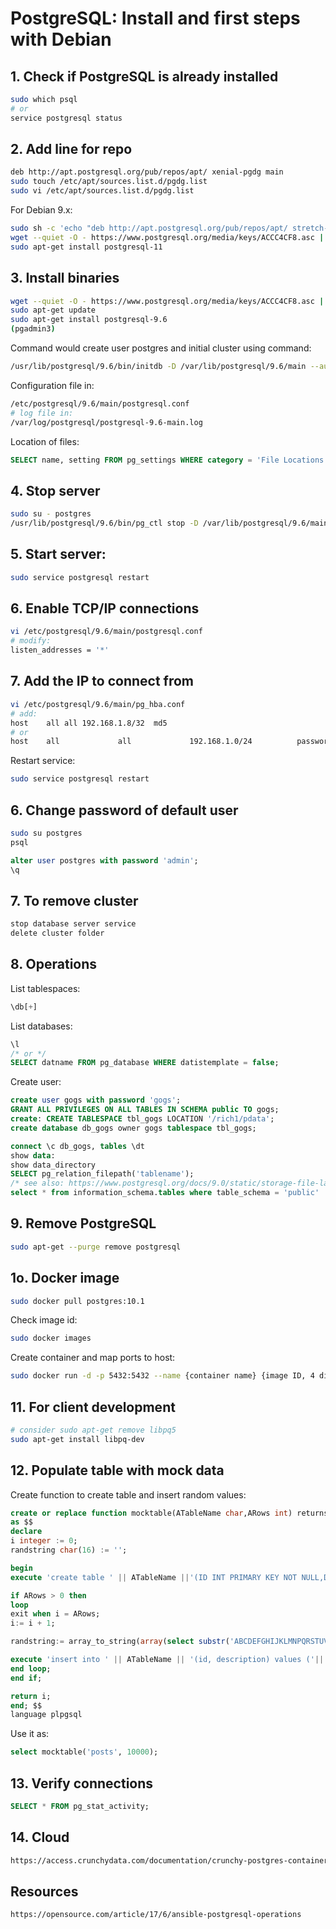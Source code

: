 # PostgreSQL: Install and first steps with Debian

## 1. Check if PostgreSQL is already installed

```bash
sudo which psql
# or
service postgresql status
```

## 2. Add line for repo

```bash
deb http://apt.postgresql.org/pub/repos/apt/ xenial-pgdg main
sudo touch /etc/apt/sources.list.d/pgdg.list
sudo vi /etc/apt/sources.list.d/pgdg.list
```

For Debian 9.x:

```bash
sudo sh -c 'echo "deb http://apt.postgresql.org/pub/repos/apt/ stretch-pgdg main" >> /etc/apt/sources.list.d/pgdg.list'
wget --quiet -O - https://www.postgresql.org/media/keys/ACCC4CF8.asc | sudo apt-key add -
sudo apt-get install postgresql-11
```

## 3. Install binaries

```bash
wget --quiet -O - https://www.postgresql.org/media/keys/ACCC4CF8.asc | sudo apt-key add -
sudo apt-get update
sudo apt-get install postgresql-9.6 
(pgadmin3)
```

Command would create user postgres and initial cluster using command:

```bash
/usr/lib/postgresql/9.6/bin/initdb -D /var/lib/postgresql/9.6/main --auth-local peer --auth-host md5
```

Configuration file in:

```bash
/etc/postgresql/9.6/main/postgresql.conf 
# log file in:
/var/log/postgresql/postgresql-9.6-main.log
```

Location of files:

```sql
SELECT name, setting FROM pg_settings WHERE category = 'File Locations';
```

## 4. Stop server

```bash
sudo su - postgres
/usr/lib/postgresql/9.6/bin/pg_ctl stop -D /var/lib/postgresql/9.6/main/
```

## 5. Start server:

```bash
sudo service postgresql restart
```

## 6. Enable TCP/IP connections

```bash
vi /etc/postgresql/9.6/main/postgresql.conf 
# modify: 
listen_addresses = '*'
```

## 7. Add the IP to connect from

```bash
vi /etc/postgresql/9.6/main/pg_hba.conf 
# add:
host	all	all	192.168.1.8/32	md5
# or
host    all             all             192.168.1.0/24          password
```

Restart service:

```bash
sudo service postgresql restart
```

## 6. Change password of default user

```bash
sudo su postgres
psql
```

```sql
alter user postgres with password 'admin';
\q
```

## 7. To remove cluster

```bash
stop database server service
delete cluster folder
```

## 8. Operations

List tablespaces:

```sql
\db[+]
```

List databases:

```sql
\l
/* or */
SELECT datname FROM pg_database WHERE datistemplate = false;
```

Create user:

```sql
create user gogs with password 'gogs';
GRANT ALL PRIVILEGES ON ALL TABLES IN SCHEMA public TO gogs;
create: CREATE TABLESPACE tbl_gogs LOCATION '/rich1/pdata';
create database db_gogs owner gogs tablespace tbl_gogs; 

connect \c db_gogs, tables \dt
show data:
show data_directory
SELECT pg_relation_filepath('tablename');
/* see also: https://www.postgresql.org/docs/9.0/static/storage-file-layout.html */
select * from information_schema.tables where table_schema = 'public'
```

## 9. Remove PostgreSQL

```bash
sudo apt-get --purge remove postgresql
```

## 1o. Docker image

```bash
sudo docker pull postgres:10.1
```

Check image id:

```bash
sudo docker images
```

Create container and map ports to host:

```bash
sudo docker run -d -p 5432:5432 --name {container name} {image ID, 4 digits}
```

## 11. For client development

```bash
# consider sudo apt-get remove libpq5
sudo apt-get install libpq-dev
```

## 12. Populate table with mock data

Create function to create table and insert random values:

```sql
create or replace function mocktable(ATableName char,ARows int) returns int 
as $$
declare 
i integer := 0;
randstring char(16) := '';

begin
execute 'create table ' || ATableName ||'(ID INT PRIMARY KEY NOT NULL,DESCRIPTION TEXT NOT NULL);';

if ARows > 0 then 
loop 
exit when i = ARows;
i:= i + 1;

randstring:= array_to_string(array(select substr('ABCDEFGHIJKLMNPQRSTUVWXYZ123456789',((random()*(36-1)+1)::integer),1) from generate_series(1,16)),'');

execute 'insert into ' || ATableName || '(id, description) values ('|| i ||','''|| randstring ||''')';
end loop;
end if;

return i;
end; $$
language plpgsql
```

Use it as:

```sql
select mocktable('posts', 10000);
```  

## 13. Verify connections

```sql
SELECT * FROM pg_stat_activity;
```

## 14. Cloud

```html
https://access.crunchydata.com/documentation/crunchy-postgres-containers/2.4.0/
```

## Resources

```html
https://opensource.com/article/17/6/ansible-postgresql-operations
```
